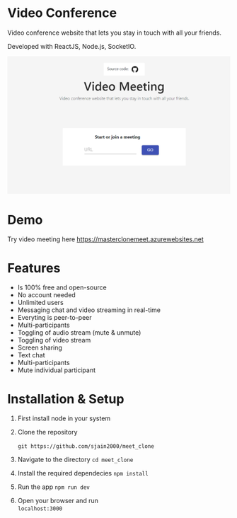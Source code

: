 # Video Conference

Video conference website that lets you stay in touch with all your friends.

Developed with ReactJS, Node.js, SocketIO.

![Demo Image](https://github.com/sjain2000/meet_clone/blob/master/website_image.png)


# Demo
Try video meeting here https://masterclonemeet.azurewebsites.net

# Features
- Is 100% free and open-source
- No account needed
- Unlimited users
- Messaging chat and video streaming in real-time
- Everyting is peer-to-peer
- Multi-participants
- Toggling of audio stream (mute & unmute)
- Toggling of video stream
- Screen sharing
- Text chat
- Multi-participants
- Mute individual participant

# Installation & Setup

1. First install node in your system
2. Clone the repository 

    ```git https://github.com/sjain2000/meet_clone```

3. Navigate to the directory
    ```cd meet_clone```

4. Install the required dependecies
    ```npm install```

5. Run the app
    ```npm run dev```
6. Open your browser and run                
    ```localhost:3000```

